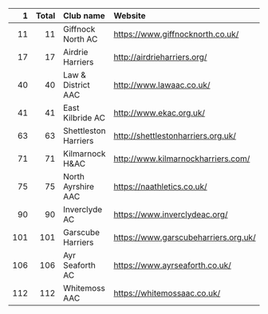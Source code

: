|   1 |   Total | Club name            | Website                              |
|----:|--------:|:---------------------|:-------------------------------------|
|  11 |      11 | Giffnock North AC    | https://www.giffnocknorth.co.uk/     |
|  17 |      17 | Airdrie Harriers     | http://airdrieharriers.org/          |
|  40 |      40 | Law & District AAC   | http://www.lawaac.co.uk/             |
|  41 |      41 | East Kilbride AC     | http://www.ekac.org.uk/              |
|  63 |      63 | Shettleston Harriers | http://shettlestonharriers.org.uk/   |
|  71 |      71 | Kilmarnock H&AC      | http://www.kilmarnockharriers.com/   |
|  75 |      75 | North Ayrshire AAC   | https://naathletics.co.uk/           |
|  90 |      90 | Inverclyde AC        | https://www.inverclydeac.org/        |
| 101 |     101 | Garscube Harriers    | https://www.garscubeharriers.org.uk/ |
| 106 |     106 | Ayr Seaforth AC      | https://www.ayrseaforth.co.uk/       |
| 112 |     112 | Whitemoss AAC        | https://whitemossaac.co.uk/          |